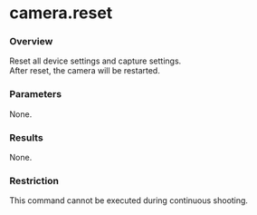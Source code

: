 # camera.reset

### Overview

Reset all device settings and capture settings.  
After reset, the camera will be restarted.

### Parameters

None.

### Results

None.

### Restriction

This command cannot be executed during continuous shooting.
